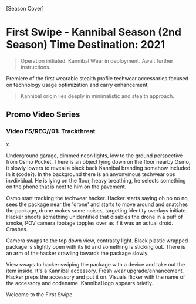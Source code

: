 [Season Cover]

# First Swipe - Kannibal Season (2nd Season) Time Destination: 2021

> Operation initiated. Kannibal Wear in deployment. Await further instructions.

Premiere of the first wearable stealth profile techwear accessories focused on technology usage optimization and carry enhancement. 

> Kannibal origin lies deeply in minimalistic and stealth approach.

## Promo Video Series

### Video FS/REC//01: Trackthreat
x

Underground garage, dimmed neon lights, low to the ground perspective from Osmo Pocket. There is an object lying down on the floor nearby Osmo, it slowly lowers to reveal a black back Kannibal branding somehow included in it (code?). In the background there is an anyonymous techwear ops invdividual. He is lying on the floor, heavy breathing, he selects something on the phone that is next to him on the pavement. 

Osmo start tracking the techwear hacker. Hacker starts saying oh no no no, sees the package near the 'drone' and starts to move around and snatches the package, drone makes some noises, targeting identity overlays initiate. Hacker shoots something unidentified that disables the drone in a puff of smoke, POV camera footage topples over as if it was an actual droid. Crashes. 

Camera swaps to the top down view, contrasty light. Black plastic wrapped package is slightly open with its lid and something is sticking out. There is an arm of the hacker crawling towards the package slowly. 

View swaps to hacker swiping the package with a device and take out the item inside. It's a Kannibal accessory. Fresh wear upgrade/enhancement. Hacker preps the accessory and put it on. Visuals flicker with the name of the accessory and codename. Kannibal logo appears briefly.

Welcome to the First Swipe.
